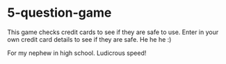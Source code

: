 # 5-question-game

This game checks credit cards to see if they are safe to use. Enter in your own credit card details to see if they are safe. He he he :)

For my nephew in high school. Ludicrous speed!
